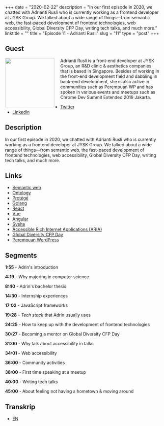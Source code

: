+++
date = "2020-02-22"
description = "In our first episode in 2020, we chatted with Adrianti Rusli who is currently working as a frontend developer at JYSK Group. We talked about a wide range of things—from semantic web, the fast-paced development of frontend technologies, web accessibility, Global Diversity CFP Day, writing tech talks, and much more."
linktitle = ""
title = "Episode 11 - Adrianti Rusli"
slug = "11"
type = "post"
+++

## Guest

<img style="float: left; width: 160px; margin-right: 20px;" src="/img/ep11.jpg">

Adrianti Rusli is a front-end developer at JYSK Group, an R&D clinic & aesthetics companies that is based in Singapore. Besides of working in the front-end development field and dabbling in back-end development, she is also active in communities such as Perempuan WP and has spoken in various events and meetups such as Chrome Dev Summit Extended 2019 Jakarta.

- [Twitter](https://twitter.com/adriantirusli)
- [LinkedIn](https://www.linkedin.com/in/adrianti-rusli/)

## Description

In our first episode in 2020, we chatted with Adrianti Rusli who is currently working as a frontend developer at JYSK Group. We talked about a wide range of things—from semantic web, the fast-paced development of frontend technologies, web accessibility, Global Diversity CFP Day, writing tech talks, and much more.

<div class="audioplayer">
    <audio>
        <source src="https://d3ctxlq1ktw2nl.cloudfront.net/staging/2020-02-22/51753266-44100-2-bb32b7777144264a2ebf4f27e2a78703.m4a" type="audio/mp4" rel="preload" as="audio">
    </audio>
</div>

<!-- <iframe src="https://anchor.fm/kartini-teknologi/embed/episodes/Episode-11---Ngobrolin-tentang-front-end-development--accessibility--dan-GDCFP2020-bareng-Adrianti-Rusli-eb0cd5" height="102px" width="400px" frameborder="0" scrolling="no"></iframe> -->

## Links

- [Semantic web](https://en.wikipedia.org/wiki/Semantic_Web)
- [Ontology](https://www.w3.org/standards/semanticweb/ontology)
- [Protégé](https://protege.stanford.edu/)
- [Golang](https://golang.org/)
- [React](https://reactjs.org/)
- [Vue](https://vuejs.org/)
- [Angular](https://angular.io/)
- [Svelte](https://svelte.dev/)
- [Accessible Rich Internet Applications (ARIA)](https://developer.mozilla.org/en-US/docs/Web/Accessibility/ARIA)
- [Global Diversity CFP Day](https://www.globaldiversitycfpday.com/)
- [Perempuan WordPress](https://twitter.com/perempuanwp)

## Segments

**1:55** - Adrin's introduction

**4:19** - Why majoring in computer science

**8:40** - Adrin's bachelor thesis

**14:30** - Internship experiences

**17:02** - JavaScript frameworks

**19:28** - _Tech stack_ that Adrin usually uses

**24:25** - How to keep up with the development of frontend technologies

**30:27** - Becoming a mentor on Global Diversity CFP Day

**31:00** - Why talk about accessibility in talks

**34:01** - Web accessibility

**36:00** - Community activities

**38:00** - First time speaking at a meetup

**40:00** - Writing tech talks

**45:00** - About feeling not having a hometown & moving around

## Transkrip

- [EN](transcript)
